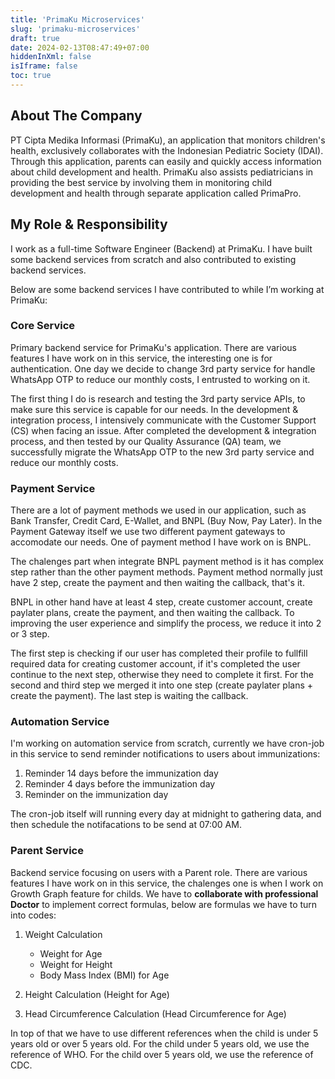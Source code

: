 ```yaml
---
title: 'PrimaKu Microservices'
slug: 'primaku-microservices'
draft: true
date: 2024-02-13T08:47:49+07:00
hiddenInXml: false
isIframe: false
toc: true
---
```


## About The Company

PT Cipta Medika Informasi (PrimaKu), an application that monitors children's health, exclusively collaborates with the Indonesian Pediatric Society (IDAI). Through this application, parents can easily and quickly access information about child development and health. PrimaKu also assists pediatricians in providing the best service by involving them in monitoring child development and health through separate application called PrimaPro.

## My Role & Responsibility

I work as a full-time Software Engineer (Backend) at PrimaKu. I have built some backend services from scratch and also contributed to existing backend services.

Below are some backend services I have contributed to while I’m working at PrimaKu:

### Core Service

Primary backend service for PrimaKu's application. There are various features I have work on in this service, the interesting one is for authentication. One day we decide to change 3rd party service for handle WhatsApp OTP to reduce our monthly costs, I entrusted to working on it.

The first thing I do is research and testing the 3rd party service APIs, to make sure this service is capable for our needs. In the development & integration process, I intensively communicate with the Customer Support (CS) when facing an issue. After completed the development & integration process, and then tested by our Quality Assurance (QA) team, we successfully migrate the WhatsApp OTP to the new 3rd party service and reduce our monthly costs.

### Payment Service

There are a lot of payment methods we used in our application, such as Bank Transfer, Credit Card, E-Wallet, and BNPL (Buy Now, Pay Later). In the Payment Gateway itself we use two different payment gateways to accomodate our needs. One of payment method I have work on is BNPL.

The chalenges part when integrate BNPL payment method is it has complex step rather than the other payment methods. Payment method normally just have 2 step, create the payment and then waiting the callback, that's it.

BNPL in other hand have at least 4 step, create customer account, create paylater plans, create the payment, and then waiting the callback. To improving the user experience and simplify the process, we reduce it into 2 or 3 step.

The first step is checking if our user has completed their profile to fullfill required data for creating customer account, if it's completed the user continue to the next step, otherwise they need to complete it first. For the second and third step we merged it into one step (create paylater plans + create the payment). The last step is waiting the callback.

### Automation Service

I'm working on automation service from scratch, currently we have cron-job in this service to send reminder notifications to users about immunizations:

1. Reminder 14 days before the immunization day
1. Reminder 4 days before the immunization day
1. Reminder on the immunization day

The cron-job itself will running every day at midnight to gathering data, and then schedule the notifacations to be send at 07:00 AM.

### Parent Service

Backend service focusing on users with a Parent role. There are various features I have work on in this service, the chalenges one is when I work on Growth Graph feature for childs. We have to **collaborate with professional Doctor** to implement correct formulas, below are formulas we have to turn into codes:

1. Weight Calculation

   - Weight for Age
   - Weight for Height
   - Body Mass Index (BMI) for Age

1. Height Calculation (Height for Age)

1. Head Circumference Calculation (Head Circumference for Age)

In top of that we have to use different references when the child is under 5 years old or over 5 years old. For the child under 5 years old, we use the reference of WHO. For the child over 5 years old, we use the reference of CDC.
